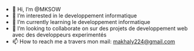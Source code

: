 - 👋 Hi, I’m @MKSOW
- 👀 I’m interested in le developpement informatique
- 🌱 I’m currently learning le developpement informatique
- 💞️ I’m looking to collaborate on sur des projets de developpement web avec des developpeurs experimentés 
- 📫 How to reach me  a travers mon mail: makhaly224@gmail.com

<!---
MKSOW/MKSOW is a ✨ special ✨ repository because its `README.md` (this file) appears on your GitHub profile.
You can click the Preview link to take a look at your changes.
--->
